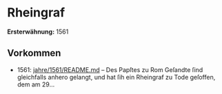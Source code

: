 # Rheingraf

**Ersterwähnung:** 1561

## Vorkommen
- 1561: [jahre/1561/README.md](../jahre/1561/README.md) – Des Papſtes
zu Rom Geſandte ſind gleichfalls anhero gelangt, und hat
ſih ein Rheingraf zu Tode geſoffen, dem am 29...
